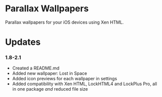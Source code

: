 # Parallax Wallpapers

Parallax wallpapers for your iOS devices using Xen HTML.

# Updates

### 1.8-2.1

 - Created a README.md
 - Added new wallpaper: Lost in Space
 - Added icon previews for each wallpaper in settings
 - Added compatibility with Xen HTML, LockHTML4 and LockPlus Pro, all in one package *and* reduced file size
